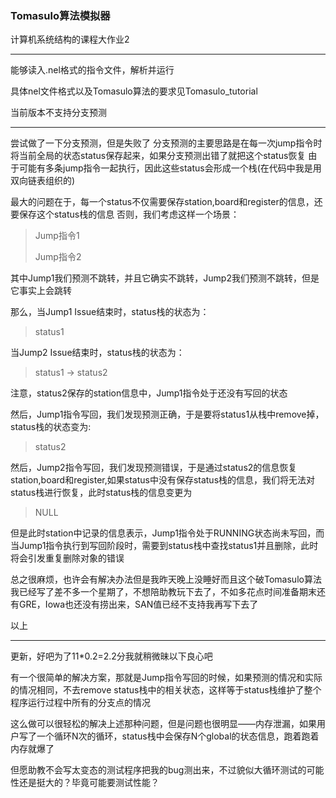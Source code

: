 ### Tomasulo算法模拟器

计算机系统结构的课程大作业2

--------------------

能够读入.nel格式的指令文件，解析并运行

具体nel文件格式以及Tomasulo算法的要求见Tomasulo\_tutorial

当前版本不支持分支预测

-------------------

尝试做了一下分支预测，但是失败了
分支预测的主要思路是在每一次jump指令时将当前全局的状态status保存起来，如果分支预测出错了就把这个status恢复
由于可能有多条jump指令一起执行，因此这些status会形成一个栈(在代码中我是用双向链表组织的)



最大的问题在于，每一个status不仅需要保存station,board和register的信息，还要保存这个status栈的信息
否则，我们考虑这样一个场景：

> Jump指令1
>
> Jump指令2

其中Jump1我们预测不跳转，并且它确实不跳转，Jump2我们预测不跳转，但是它事实上会跳转



那么，当Jump1 Issue结束时，status栈的状态为：

> status1

当Jump2 Issue结束时，status栈的状态为：

> status1 -> status2

注意，status2保存的station信息中，Jump1指令处于还没有写回的状态



然后，Jump1指令写回，我们发现预测正确，于是要将status1从栈中remove掉，status栈的状态变为:

> status2

然后，Jump2指令写回，我们发现预测错误，于是通过status2的信息恢复station,board和register,如果status中没有保存status栈的信息，我们将无法对status栈进行恢复，此时status栈的信息变更为

> NULL

但是此时station中记录的信息表示，Jump1指令处于RUNNING状态尚未写回，而当Jump1指令执行到写回阶段时，需要到status栈中查找status1并且删除，此时将会引发重复删除对象的错误



总之很麻烦，也许会有解决办法但是我昨天晚上没睡好而且这个破Tomasulo算法我已经写了差不多一个星期了，不想陪助教玩下去了，不如多花点时间准备期末还有GRE，Iowa也还没有捞出来，SAN值已经不支持我再写下去了



以上



--------------------

更新，好吧为了11*0.2=2.2分我就稍微昧以下良心吧

有一个很简单的解决方案，那就是Jump指令写回的时候，如果预测的情况和实际的情况相同，不去remove status栈中的相关状态，这样等于status栈维护了整个程序运行过程中所有的分支点的情况



这么做可以很轻松的解决上述那种问题，但是问题也很明显——内存泄漏，如果用户写了一个循环N次的循环，status栈中会保存N个global的状态信息，跑着跑着内存就爆了



但愿助教不会写太变态的测试程序把我的bug测出来，不过貌似大循环测试的可能性还是挺大的？毕竟可能要测试性能？